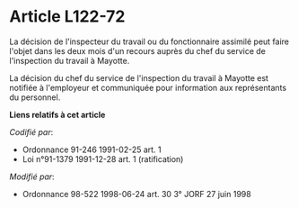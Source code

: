 # Article L122-72

La décision de l'inspecteur du travail ou du fonctionnaire assimilé peut faire l'objet dans les deux mois d'un recours auprès
du chef du service de l'inspection du travail à Mayotte.

La décision du chef du service de l'inspection du travail à Mayotte est notifiée à l'employeur et communiquée pour
information aux représentants du personnel.

**Liens relatifs à cet article**

_Codifié par_:

  - Ordonnance 91-246 1991-02-25 art. 1
  - Loi n°91-1379 1991-12-28 art. 1 (ratification)

_Modifié par_:

  - Ordonnance 98-522 1998-06-24 art. 30 3° JORF 27 juin 1998
